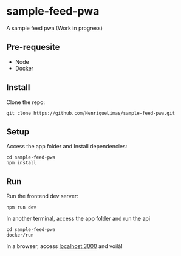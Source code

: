 # sample-feed-pwa
A sample feed pwa (Work in progress)

## Pre-requesite

- Node
- Docker

## Install

Clone the repo:

```
git clone https://github.com/HenriqueLimas/sample-feed-pwa.git
```

## Setup
Access the app folder and Install dependencies:

```
cd sample-feed-pwa
npm install
```

## Run
Run the frontend dev server:

```
npm run dev
```

In another terminal, access the app folder and run the api

```
cd sample-feed-pwa
docker/run
```

In a browser, access [localhost:3000](http://localhost:3000) and voilà!
